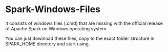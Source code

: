 # Spark-Windows-Files
It consists of windows files (.cmd) that are missing with the official release of Apache Spark on Windows operating system.

You can just download these files, copy to the exact folder structure in SPARK_HOME directory and start using.
